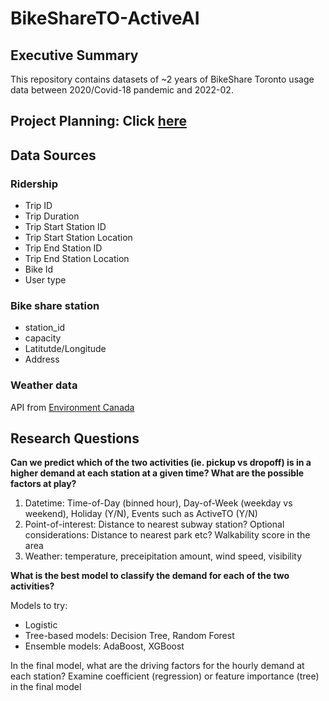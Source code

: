 # BikeShareTO-ActiveAI

## Executive Summary

This repository contains datasets of ~2 years of BikeShare Toronto usage data between 2020/Covid-18 pandemic and 2022-02.

## Project Planning: Click [here](https://docs.google.com/spreadsheets/d/1uunIhnn-mC6sWdmMRQ0JEDSYrBgChMNY/edit?usp=sharing&ouid=101071991035913190287&rtpof=true&sd=true)

## Data Sources

### Ridership

* Trip ID
* Trip Duration
* Trip Start Station ID
* Trip Start Station Location
* Trip End Station ID
* Trip End Station Location
* Bike Id
* User type

### Bike share station

* station_id
* capacity
* Latitutde/Longitude
* Address

### Weather data

API from [Environment Canada](https://climate.weather.gc.ca/)

## Research Questions

**Can we predict which of the two activities (ie. pickup vs dropoff) is in a higher demand at each station at a given time? What are the possible factors at play?**

1. Datetime: Time-of-Day (binned hour), Day-of-Week (weekday vs weekend), Holiday (Y/N), Events such as ActiveTO (Y/N)
2. Point-of-interest: Distance to nearest subway station? Optional considerations: Distance to nearest park etc? Walkability score in the area
3. Weather: temperature, preceipitation amount, wind speed, visibility

**What is the best model to classify the demand for each of the two activities?**

Models to try:

* Logistic
* Tree-based models: Decision Tree, Random Forest
* Ensemble models: AdaBoost, XGBoost

In the final model, what are the driving factors for the hourly demand at each station? Examine coefficient (regression) or feature importance (tree) in the final model
